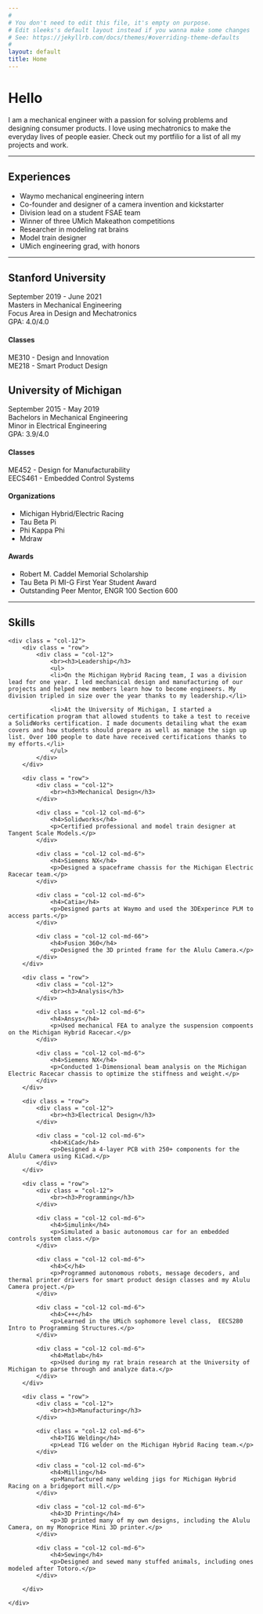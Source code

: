 ```yaml
---
#
# You don't need to edit this file, it's empty on purpose.
# Edit sleeks's default layout instead if you wanna make some changes
# See: https://jekyllrb.com/docs/themes/#overriding-theme-defaults
#
layout: default
title: Home
---
```


# Hello
I am a mechanical engineer with a passion for solving problems and designing consumer products. I love using mechatronics to make the everyday lives of people easier. Check out my portfilio for a list of all my projects and work.  

---

<div class = "row">
        <h2>Experiences</h2>
        <ul>
        <li>Waymo mechanical engineering intern</li>
        <li>Co-founder and designer of a camera invention and kickstarter</li>
        <li>Division lead on a student FSAE team</li>
        <li>Winner of three UMich Makeathon competitions</li>
        <li>Researcher in modeling rat brains</li>
        <li>Model train designer</li>
        <li>UMich engineering grad, with honors</li>
        </ul>
</div>

 ---

<div class="row">
    <div class = "col-12 col-md-6">
        <h2>Stanford University</h2>
        <p>September 2019 - June 2021<br>
        Masters in Mechanical Engineering<br>
        Focus Area in Design and Mechatronics<br>
        GPA: 4.0/4.0<br>
        </p>
        <h4>Classes</h4>
        <p>ME310 - Design and Innovation<br>
        ME218 - Smart Product Design<br>
        </p>
    </div>
    <div class = "col-12 col-md-6">
        <h2>University of Michigan</h2>
        <p>September 2015 - May 2019<br>
        Bachelors in Mechanical Engineering<br>
        Minor in Electrical Engineering<br>
        GPA: 3.9/4.0<br>
        </p>
        <h4>Classes</h4>
        <p>ME452 - Design for Manufacturability<br>
        EECS461 - Embedded Control Systems<br>
        </p>
        <div class = "row">
            <div class = "col-12 col-md-6">
                <h4>Organizations</h4>
                <ul>
                <li>Michigan Hybrid/Electric Racing</li>
                <li>Tau Beta Pi</li>
                <li>Phi Kappa Phi</li>
                <li>Mdraw</li>
                </ul>
            </div>
            <div class = "col-12 col-md-6">
                <h4>Awards</h4>
                <ul>
                <li>Robert M. Caddel Memorial Scholarship</li>
                <li>Tau Beta Pi MI-G First Year Student Award</li>
                <li>Outstanding Peer Mentor, ENGR 100 Section 600</li>
                </ul>
            </div>
        </div>
    </div>
</div>

<!-- Education in markdown -->
<!-- ## Stanford University
September 2019 - June 2021  
Masters in Mechanical Engineering  
Focus Area in Design and Mechatronics  
GPA: 4.0/4.0  

### Classes
ME310 - Design and Innovation  
ME218 - Smart Product Design  

## University of Michigan
September 2015 - May 2019  
Bachelors in Mechanical Engineering  
Minor in Electrical Engineering  
GPA: 3.9/4.0  

### Classes
ME452 - Design for Manufacturability  
EECS461 - Embedded Control Systems  

### Organizations
Michigan Hybrid/Electric Racing  
Tau Beta Pi  
Phi Kappa Phi  
Mdraw  

### Awards
Robert M. Caddel Memorial Scholarship  
Tau Beta Pi MI-G First Year Student Award  
Outstanding Peer Mentor, ENGR 100 Section 600  
 -->

---

<div class = "row">
    <h2>Skills</h2>

    <div class = "col-12">
        <div class = "row">
            <div class = "col-12">
                <br><h3>Leadership</h3>
                <ul>
                <li>On the Michigan Hybrid Racing team, I was a division lead for one year. I led mechanical design and manufacturing of our projects and helped new members learn how to become engineers. My division tripled in size over the year thanks to my leadership.</li>
                
                <li>At the University of Michigan, I started a certification program that allowed students to take a test to receive a SolidWorks certification. I made documents detailing what the exam covers and how students should prepare as well as manage the sign up list. Over 100 people to date have received certifications thanks to my efforts.</li>
                </ul>
            </div>
        </div>

        <div class = "row">
            <div class = "col-12">
                <br><h3>Mechanical Design</h3>
            </div>

            <div class = "col-12 col-md-6">
                <h4>Solidworks</h4>
                <p>Certified professional and model train designer at Tangent Scale Models.</p>
            </div>

            <div class = "col-12 col-md-6">
                <h4>Siemens NX</h4>
                <p>Designed a spaceframe chassis for the Michigan Electric Racecar team.</p>
            </div>

            <div class = "col-12 col-md-6">
                <h4>Catia</h4>
                <p>Designed parts at Waymo and used the 3DExperince PLM to access parts.</p>
            </div>

            <div class = "col-12 col-md-66">
                <h4>Fusion 360</h4>
                <p>Designed the 3D printed frame for the Alulu Camera.</p>
            </div>
        </div>

        <div class = "row">
            <div class = "col-12">
                <br><h3>Analysis</h3>
            </div>
            
            <div class = "col-12 col-md-6">
                <h4>Ansys</h4>
                <p>Used mechanical FEA to analyze the suspension compoents on the Michigan Hybrid Racecar.</p>
            </div>

            <div class = "col-12 col-md-6">
                <h4>Siemens NX</h4>
                <p>Conducted 1-Dimensional beam analysis on the Michigan Electric Racecar chassis to optimize the stiffness and weight.</p>
            </div>
        </div>

        <div class = "row">
            <div class = "col-12">
                <br><h3>Electrical Design</h3>
            </div>
            
            <div class = "col-12 col-md-6">
                <h4>KiCad</h4>
                <p>Designed a 4-layer PCB with 250+ components for the Alulu Camera using KiCad.</p>
            </div>
        </div>

        <div class = "row">
            <div class = "col-12">
                <br><h3>Programming</h3>
            </div>

            <div class = "col-12 col-md-6">
                <h4>Simulink</h4>
                <p>Simulated a basic autonomous car for an embedded controls system class.</p>
            </div>

            <div class = "col-12 col-md-6">
                <h4>C</h4>
                <p>Programmed autonomous robots, message decoders, and thermal printer drivers for smart product design classes and my Alulu Camera project.</p>
            </div>

            <div class = "col-12 col-md-6">
                <h4>C++</h4>
                <p>Learned in the UMich sophomore level class,  EECS280 Intro to Programming Structures.</p>
            </div>

            <div class = "col-12 col-md-6">
                <h4>Matlab</h4>
                <p>Used during my rat brain research at the University of Michigan to parse through and analyze data.</p>
            </div>
        </div>

        <div class = "row">
            <div class = "col-12">
                <br><h3>Manufacturing</h3>
            </div>
            
            <div class = "col-12 col-md-6">
                <h4>TIG Welding</h4>
                <p>Lead TIG welder on the Michigan Hybrid Racing team.</p>
            </div>

            <div class = "col-12 col-md-6">
                <h4>Milling</h4>
                <p>Manufactured many welding jigs for Michigan Hybrid Racing on a bridgeport mill.</p>
            </div>

            <div class = "col-12 col-md-6">
                <h4>3D Printing</h4>
                <p>3D printed many of my own designs, including the Alulu Camera, on my Monoprice Mini 3D printer.</p>
            </div>

            <div class = "col-12 col-md-6">
                <h4>Sewing</h4>
                <p>Designed and sewed many stuffed animals, including ones modeled after Totoro.</p>
            </div>

        </div>

    </div>

</div>



